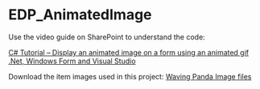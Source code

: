 # EDP_AnimatedImage

Use the video guide on SharePoint to understand the code:

[C# Tutorial – Display an animated image on a form using an animated gif .Net, Windows Form and Visual Studio
](https://loretocollegemanchester.sharepoint.com/:v:/r/sites/computerscience/Shared%20Documents/06%20Video%20Guides/Game%20Development%20Video%20Guides/Animating%20An%20Image.mp4?csf=1&web=1&e=fFDy2J)

Download the item images used in this project:
[Waving Panda Image files 
](https://loretocollegemanchester.sharepoint.com/:u:/r/sites/computerscience/Shared%20Documents/06%20Video%20Guides/Game%20Development%20Video%20Guides/assetts/wavingPanda%20assets.zip?csf=1&web=1&e=lvrAeE)


